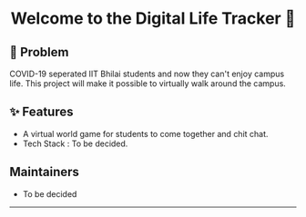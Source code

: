 <h1 align="center">Welcome to the Digital Life Tracker 👋</h1>


## 🤔 Problem
COVID-19 seperated IIT Bhilai students and now they can't enjoy campus life. This project will make it possible to virtually walk around the campus.

## ✨ Features
- A virtual world game for students to come together and chit chat.
- Tech Stack : To be decided.

## Maintainers
- To be decided

---

